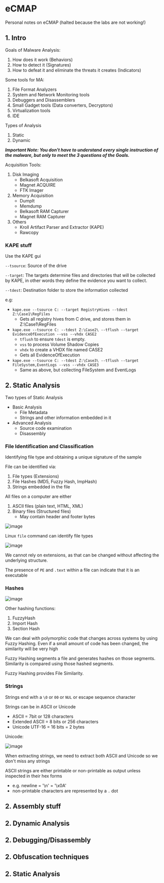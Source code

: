 # eCMAP
Personal notes on eCMAP (halted because the labs are not working!)

## 1. Intro

Goals of Malware Analysis:
1. How does it work (Behaviors)
2. How to detect it (Signatures)
3. How to defeat it and eliminate the threats it creates (Indicators)

Some tools for MA:
1. File Format Analyzers
2. System and Network Monitoring tools
3. Debuggers and Disassemblers
4. Small Gadget tools (Data converters, Decryptors)
5. Virtualization tools
6. IDE

Types of Analysis
1. Static
2. Dynamic

***Important Note: You don't have to understand every single instruction of the malware, but only to meet the 3 questions of the Goals.***

Acquisition Tools:
1. Disk Imaging
    - Belkasoft Acquisition
    - Magnet ACQUIRE
    - FTK Imager
3. Memory Acquisition
    - DumpIt
    - Memdump
    - Belkasoft RAM Capturer
    - Magnet RAM Capturer
5. Others
    - Kroll Artifact Parser and Extractor (KAPE)
    - Rawcopy


### KAPE stuff

Use the KAPE gui

`--tsource`: Source of the drive

`--target`: The targets determine files and directories that will be collected by KAPE, in other words they define the evidence you want to collect.

`--tdest`: Destination folder to store the information collected

e.g:
- `kape.exe --tsource C: --target RegistryHives --tdest Z:\Case1\RegFiles`
    - Gets all registry hives from C drive, and stores them in Z:\Case1\RegFiles
- `kape.exe --tsource C: --tdest Z:\Case2\ --tflush --target EvidenceOfExecution --vss --vhdx CASE2`
    - `tflush` to ensure `tdest` is empty.
    - `vss` to process Volume Shadow Copies
    - `vhdx` to create a VHDX file named CASE2
    - Gets all EvidenceOfExecution
- `kape.exe --tsource C: --tdest Z:\Case3\ --tflush --target FileSystem,EventLogs --vss --vhdx CASE3`
    - Same as above, but collecting FileSystem and EventLogs


## 2. Static Analysis

Two types of Static Analysis
- Basic Analysis
    - File Metadata
    - Strings and other information embedded in it
- Advanced Analysis
    - Source code examination
    - Disassembly

### File Identification and Classification

Identifying file type and obtaining a unique signature of the sample

File can be identified via:
1. File types (Extensions)
2. File Hashes (MD5, Fuzzy Hash, ImpHash)
3. Strings embedded in the file

All files on a computer are either
1. ASCII files (plain text, HTML, XML)
2. Binary files (Structured files)
    - May contain header and footer bytes

![image](https://user-images.githubusercontent.com/7328587/154879915-9af7fbbe-12fc-4afc-98d4-a7ac8e28e5f7.png)

Linux `file` command can identify file types

![image](https://user-images.githubusercontent.com/7328587/154880013-47aec8be-d76f-4931-b479-b1dc4bc6f679.png)

We cannot rely on extensions, as that can be changed without affecting the underlying structure.

The presence of `PE` and `.text` within a file can indicate that it is an executable

### Hashes

![image](https://user-images.githubusercontent.com/7328587/154880154-84f38947-981c-450c-8a5c-312b3553e259.png)

Other hashing functions:
1. FuzzyHash
2. Import Hash
3. Section Hash

We can deal with polymorphic code that changes across systems by using Fuzzy Hashing. Even if a small amount of code has been changed, the similarity will be very high

Fuzzy Hashing segments a file and generates hashes on those segments. Similarity is compared using those hashed segments.

Fuzzy Hashing provides File Similarity.

### Strings

Strings end with a `\0` or `00` or `NUL` or escape sequence character

Strings can be in ASCII or Unicode
- ASCII = 7bit or 128 characters
- Extended ASCII = 8 bits or 256 characters
- Unicode UTF-16 = 16 bits = 2 bytes

Unicode:

![image](https://user-images.githubusercontent.com/7328587/154900509-d780dbfc-5791-40b8-bd3a-d7d5481926c6.png)

When extracting strings, we need to extract both ASCII and Unicode so we don't miss any strings

ASCII strings are either printable or non-printable as output unless inspected in their hex forms
- e.g. newline = '\n' = '\x0A'
- non-printable characters are represented by a `.` dot






## 2. Assembly stuff



## 2. Dynamic Analysis



## 2. Debugging/Disassembly



## 2. Obfuscation techniques



## 2. Static Analysis

